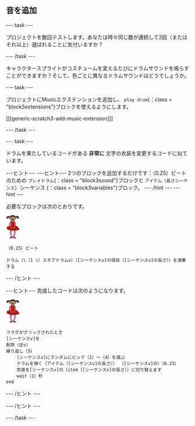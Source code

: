 ## 音を追加

\--- task \---

プロジェクトを数回テストします。あなたは時々同じ数が連続して2回（またはそれ以上）選ばれることに気付いますか？

\--- /task \---

キャラクタースプライトがコスチュームを変えるたびにドラムサウンドを鳴らすことができますか？そして、色ごとに異なるドラムサウンドはどうでしょうか。

\--- task \---

プロジェクトにMusicエクステンションを追加し、 `play drum`{：class = "block3extensions"}ブロックを使えるようにします。

[[[generic-scratch3-add-music-extension]]]

\--- /task \---

\--- task \---

ドラムを果たしているコードがある **非常に** 文字の衣装を変更するコードに似ています。

\---ヒント\--- \---ヒント\--- 2つのブロックを追加するだけです：（0.25）ビートのための `プレイドラム`{：class = "block3sound"}ブロックと `アイテム（長さシーケンス`）シーケンス</code> {：class = "block3variables"}ブロック。 \--- /hint \--- \--- hint \---

必要なブロックは次のとおりです。

![バレリーナ](images/ballerina.png)

```blocks3
（0.25）ビート

ドラム（\（1 \）スネアドラムv）（[シーケンスv]の項目（[シーケンスv]の長さ））を演奏する
```

\--- /ヒント \---

\---ヒント\--- 完成したコードは次のようになります。

![バレリーナ](images/ballerina.png)

```blocks3
フラグがクリックされたとき
[シーケンスv]を
削除（全v） 
繰り返し（5）
    [シーケンスv]にランダムにピック（1）〜（4）を選ぶ
    ドラムを弾く（アイテム（[シーケンスv]の長さ）） （[シーケンスv]の）（0.25）
    衣装を[シーケンスv]の（item（[シーケンスv]の長さ））に切り替えます
    wait（1）秒
end
```

\--- /ヒント \---

\--- /ヒント \---

\--- /task \---
